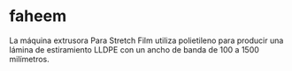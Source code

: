 # faheem
La máquina extrusora Para Stretch Film utiliza polietileno para producir una lámina de estiramiento  LLDPE con un ancho de banda de 100 a 1500 milímetros.
